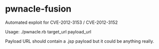 pwnacle-fusion
==============

Automated exploit for CVE-2012-3153 / CVE-2012-3152

Usage: ./pwnacle.rb target_url payload_url

Payload URL should contain a .jsp payload but it could be anything really.
